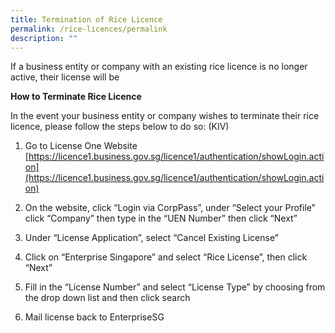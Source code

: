 ```yaml
---
title: Termination of Rice Licence
permalink: /rice-licences/permalink
description: ""
---
```

If a business entity or company with an existing rice licence is no longer active, their license will be 


**How to Terminate Rice Licence**

In the event your business entity or company wishes to terminate their rice licence, please follow the steps below to do so: (KIV)

  

1. Go to License One Website [https://licence1.business.gov.sg/licence1/authentication/showLogin.action](https://licence1.business.gov.sg/licence1/authentication/showLogin.action)

2. On the website, click “Login via CorpPass”, under “Select your Profile” click “Company” then type in the “UEN Number” then click “Next”

3. Under “License Application”, select “Cancel Existing License”

4. Click on “Enterprise Singapore” and select “Rice License”, then click “Next”

5. Fill in the “License Number” and select “License Type” by choosing from the drop down list and then click search

6. Mail license back to EnterpriseSG


